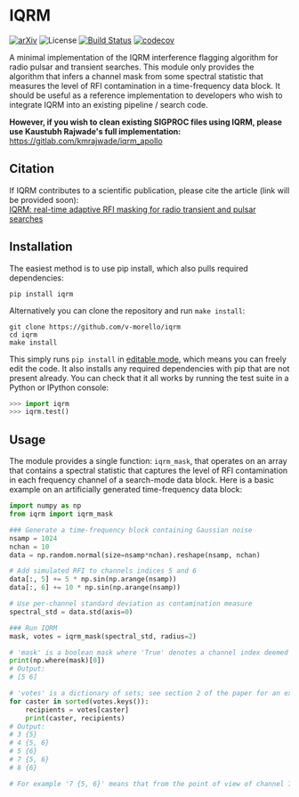 # IQRM

[![arXiv](http://img.shields.io/badge/astro.ph-2108.12434-B31B1B.svg)](https://arxiv.org/abs/2108.12434)   ![License](https://img.shields.io/badge/License-MIT-green.svg)   [![Build Status](https://travis-ci.com/v-morello/iqrm.svg?branch=master)](https://travis-ci.com/v-morello/iqrm)   [![codecov](https://codecov.io/gh/v-morello/iqrm/branch/master/graph/badge.svg)](https://codecov.io/gh/v-morello/iqrm)

A minimal implementation of the IQRM interference flagging algorithm for radio pulsar and transient searches. This module only provides the algorithm that infers a channel mask from some spectral statistic that measures the level of RFI contamination in a time-frequency data block. It should be useful as a reference implementation to developers who wish to integrate IQRM into an existing pipeline / search code.

**However, if you wish to clean existing SIGPROC files using IQRM, please use Kaustubh Rajwade's full implementation:**  
https://gitlab.com/kmrajwade/iqrm_apollo


## Citation

If IQRM contributes to a scientific publication, please cite the article (link will be provided soon):  
[IQRM: real-time adaptive RFI masking for radio transient and pulsar searches](https://arxiv.org/abs/2108.12434)

## Installation

The easiest method is to use pip install, which also pulls required dependencies:
```
pip install iqrm
```

Alternatively you can clone the repository and run `make install`:
```
git clone https://github.com/v-morello/iqrm
cd iqrm
make install
```

This simply runs `pip install` in [editable mode](https://pip.pypa.io/en/latest/cli/pip_install/#editable-installs), which means you can freely edit the code. It also installs any required dependencies with pip that are not present already. You can check that it all works by running the test suite in a Python or IPython console:

```python
>>> import iqrm
>>> iqrm.test()
```

## Usage

The module provides a single function: `iqrm_mask`, that operates on an array that contains a spectral statistic that captures the level of RFI contamination in each frequency channel of a search-mode data block. Here is a basic example on an artificially generated time-frequency data block:


```python
import numpy as np
from iqrm import iqrm_mask

### Generate a time-frequency block containing Gaussian noise
nsamp = 1024
nchan = 10
data = np.random.normal(size=nsamp*nchan).reshape(nsamp, nchan)

# Add simulated RFI to channels indices 5 and 6
data[:, 5] += 5 * np.sin(np.arange(nsamp))
data[:, 6] += 10 * np.sin(np.arange(nsamp))

# Use per-channel standard deviation as contamination measure
spectral_std = data.std(axis=0)

### Run IQRM
mask, votes = iqrm_mask(spectral_std, radius=2)

# 'mask' is a boolean mask where 'True' denotes a channel index deemed to be contaminated
print(np.where(mask)[0])
# Output:
# [5 6]

# 'votes' is a dictionary of sets; see section 2 of the paper for an explanation of the 'voting' system
for caster in sorted(votes.keys()):
    recipients = votes[caster]
    print(caster, recipients)
# Output:
# 3 {5}
# 4 {5, 6}
# 5 {6}
# 7 {5, 6}
# 8 {6}

# For example '7 {5, 6}' means that from the point of view of channel 7, channels 5 and 6 have an abnormally high level of RFI contamination.
```

